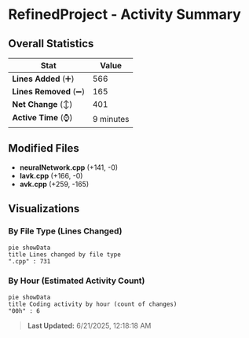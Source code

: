 # RefinedProject - Activity Summary 

## Overall Statistics

| Stat                   | Value                                                             |
| ---------------------- | ----------------------------------------------------------------- |
| **Lines Added** (➕)   | 566                                          |
| **Lines Removed** (➖) | 165                                        |
| **Net Change** (↕)    | 401                |
| **Active Time** (⌚)   | 9 minutes |


## Modified Files
- **neuralNetwork.cpp** (+141, -0)
- **lavk.cpp** (+166, -0)
- **avk.cpp** (+259, -165)

## Visualizations

### By File Type (Lines Changed)

```mermaid
pie showData
title Lines changed by file type
".cpp" : 731
```

### By Hour (Estimated Activity Count)

```mermaid
pie showData
title Coding activity by hour (count of changes)
"00h" : 6
```


> **Last Updated:** 6/21/2025, 12:18:18 AM